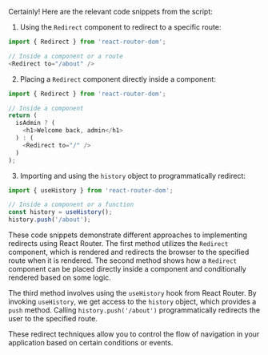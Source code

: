 Certainly! Here are the relevant code snippets from the script:

1. Using the `Redirect` component to redirect to a specific route:
```javascript
import { Redirect } from 'react-router-dom';

// Inside a component or a route
<Redirect to="/about" />
```

2. Placing a `Redirect` component directly inside a component:
```javascript
import { Redirect } from 'react-router-dom';

// Inside a component
return (
  isAdmin ? (
    <h1>Welcome back, admin</h1>
  ) : (
    <Redirect to="/" />
  )
);
```

3. Importing and using the `history` object to programmatically redirect:
```javascript
import { useHistory } from 'react-router-dom';

// Inside a component or a function
const history = useHistory();
history.push('/about');
```

These code snippets demonstrate different approaches to implementing redirects using React Router. The first method utilizes the `Redirect` component, which is rendered and redirects the browser to the specified route when it is rendered. The second method shows how a `Redirect` component can be placed directly inside a component and conditionally rendered based on some logic.

The third method involves using the `useHistory` hook from React Router. By invoking `useHistory`, we get access to the `history` object, which provides a `push` method. Calling `history.push('/about')` programmatically redirects the user to the specified route.

These redirect techniques allow you to control the flow of navigation in your application based on certain conditions or events.